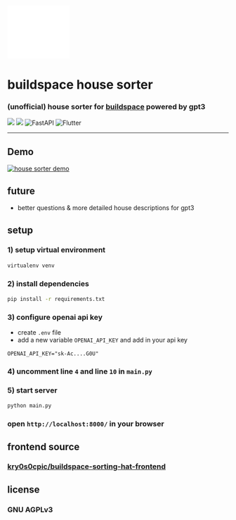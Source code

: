 <img src="demo/buildspace-logo.png">

# buildspace house sorter
### (unofficial) house sorter for [buildspace](https://buildspace.so) powered by gpt3


![](https://img.shields.io/static/v1?label=DEPLOYED%20ON&message=RAILWAY&color=blueviolet&style=for-the-badge&logo=railway)
![](https://img.shields.io/static/v1?label=python&message=3.11&color=blue&style=for-the-badge&logo=python)
![FastAPI](https://img.shields.io/badge/FastAPI-005571?style=for-the-badge&logo=fastapi)
![Flutter](https://img.shields.io/badge/Flutter-%2302569B.svg?style=for-the-badge&logo=Flutter&logoColor=white)

---
## Demo
[![house sorter demo](https://cdn.loom.com/sessions/thumbnails/e54af3169bdd42a2b7b2ebe27fc0df6e-with-play.gif)](https://www.loom.com/share/e54af3169bdd42a2b7b2ebe27fc0df6e "house sorter demo")


## future
- better questions & more detailed house descriptions for gpt3



## setup
### 1) setup virtual environment
```bash
virtualenv venv
```

### 2) install dependencies
```bash
pip install -r requirements.txt
```



### 3) configure openai api key
- create `.env` file
- add a new variable `OPENAI_API_KEY` and add in your api key
```env
OPENAI_API_KEY="sk-Ac....G0U"
```
### 4) uncomment line `4` and line `10` in `main.py` 

### 5) start server
```bash
python main.py
```
### open `http://localhost:8000/` in your browser

## frontend source
### [kry0s0cpic/buildspace-sorting-hat-frontend](https://github.com/kry0sc0pic/buildspace-sorting-hat-frontend)
## license
### GNU AGPLv3